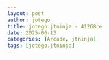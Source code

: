 ```yaml
---
layout: post
author: jotego
title: jotego.jtninja - 41268ce
date: 2025-06-13
categories: [Arcade, jtninja]
tags: [jotego.jtninja]
---
```


